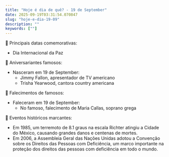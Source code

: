 ```yaml
---
title: "Hoje é dia de quê? - 19 de September"
date: 2025-09-19T03:31:54.070847
slug: "hoje-e-dia-19-09"
description: ""
keywords: [""]
---
```


🎉 Principais datas comemorativas:

- Dia Internacional da Paz

🎈 Aniversariantes famosos:

- Nasceram em 19 de September:
  - Jimmy Fallon, apresentador de TV americano
  - Trisha Yearwood, cantora country americana

🌹 Falecimentos de famosos:

- Faleceram em 19 de September:
  - No famoso, falecimento de Maria Callas, soprano grega

📰 Eventos históricos marcantes:

- Em 1985, um terremoto de 8.1 graus na escala Richter atingiu a Cidade do México, causando grandes danos e centenas de mortes.
- Em 2006, a Assembleia Geral das Nações Unidas adotou a Convenção sobre os Direitos das Pessoas com Deficiência, um marco importante na proteção dos direitos das pessoas com deficiência em todo o mundo.